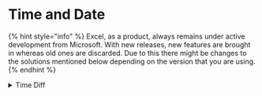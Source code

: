 # Time and Date

{% hint style="info" %}
Excel, as a product, always remains under active development from Microsoft. With new releases, new features are brought in whereas old ones are discarded. Due to this there might be changes to the solutions mentioned below depending on the version that you are using.
{% endhint %}

<details>

<summary>Time Diff</summary>

In many cases you will get business problems where you need to add or subtract month/year from a given date. Can you show how to do that in excel?

**Answer**

This can be done easily using the `DATE` function. The below formula will deduct a month, similarly one can change the year and date.

&#x20;`=DATE(YEAR(A3),MONTH(A3)-1,DAY(A3))`

</details>
